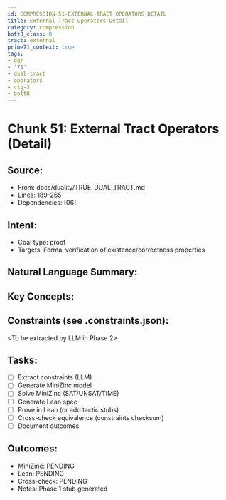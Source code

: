 ```yaml
---
id: COMPRESSION-51-EXTERNAL-TRACT-OPERATORS-DETAIL
title: External Tract Operators Detail
category: compression
bott8_class: 0
tract: external
prime71_context: true
tags:
- dgr
- '71'
- dual-tract
- operators
- cig-3
- bott8
---
```



# Chunk 51: External Tract Operators (Detail)

## Source:
- From: docs/duality/TRUE_DUAL_TRACT.md
- Lines: 189-265
- Dependencies: [06]

## Intent:
- Goal type: proof
- Targets: Formal verification of existence/correctness properties

## Natural Language Summary:
<To be filled during extraction phase>

## Key Concepts:
<To be identified from source during extraction>

## Constraints (see .constraints.json):
<To be extracted by LLM in Phase 2>

## Tasks:
- [ ] Extract constraints (LLM)
- [ ] Generate MiniZinc model
- [ ] Solve MiniZinc (SAT/UNSAT/TIME)
- [ ] Generate Lean spec
- [ ] Prove in Lean (or add tactic stubs)
- [ ] Cross-check equivalence (constraints checksum)
- [ ] Document outcomes

## Outcomes:
- MiniZinc: PENDING
- Lean: PENDING
- Cross-check: PENDING
- Notes: Phase 1 stub generated
